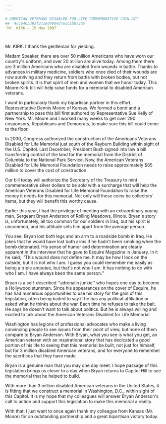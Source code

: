 ```yaml
---
---

# AMERICAN VETERANS DISABLED FOR LIFE COMMEMORATIVE COIN ACT
## `4cca465393f371ed4984d76cc1bb7365`
`Mr. KIRK — 15 May 2007`

---
```



Mr. KIRK. I thank the gentleman for yielding.

Madam Speaker, there are over 50 million Americans who have worn our 
country's uniform, and over 20 million are alive today. Among them 
there are 3 million Americans who are disabled from wounds in battle. 
Thanks to advances in military medicine, soldiers who once died of 
their wounds are now surviving and they return from battle with broken 
bodies, but not broken spirits. It is that spirit of men and women that 
we honor today. This Moore-Kirk bill will help raise funds for a 
memorial to disabled American veterans.

I want to particularly thank my bipartisan partner in this effort, 
Representative Dennis Moore of Kansas. We formed a bond and a 
partnership to pass this bill first authored by Representative Sue 
Kelly of New York. Mr. Moore and I worked many weeks to get over 290 
cosponsors, Republicans and Democrats, to make sure this bill could 
come to the floor.

In 2000, Congress authorized the construction of the Americans 
Veterans Disabled for Life Memorial just south of the Rayburn Building 
within sight of the U.S. Capitol. Last December, President Bush signed 
into law a bill transferring control of the land for the memorial from 
the District of Columbia to the National Park Service. Now, the 
American Veterans Disabled for Life Memorial Foundation needs to raise 
approximately $65 million to cover the cost of construction.

Our bill today will authorize the Secretary of the Treasury to mint 
commemorative silver dollars to be sold with a surcharge that will help 
the American Veterans Disabled for Life Memorial Foundation to raise 
the money it needs for this memorial. Not only will these coins be 
collectors' items, but they will benefit this worthy cause.

Earlier this year, I had the privilege of meeting with an 
extraordinary young man, Sergeant Bryan Anderson of Rolling Meadows, 
Illinois. Bryan's story is, unfortunately, all too common for our 
soldiers in Iraq, but his spirit is uncommon, and his attitude sets him 
apart from the average person.

You see, Bryan lost both legs and an arm to a roadside bomb in Iraq. 
He jokes that he would have lost both arms if he hadn't been smoking 
when the bomb detonated. His sense of humor and determination are 
clearly apparent in the interview that he gave to Esquire Magazine in 
January. In it he said, ''This wound does not define me. It may be how 
I look on the outside, but it is not who I am. I guess you could 
remember me easily as being a triple amputee, but that's not who I am. 
It has nothing to do with who I am. I have always been the same 
person.''

Bryan is a self-described ''adrenalin junkie'' who hopes one day to 
become a Hollywood stuntman. Since his appearances on the cover of 
Esquire, he has had numerous opportunities to use his story for the 
gain of this legislation, often being baited to say if he has any 
political affiliation or asked what he thinks about the war. Each time 
he refuses to take the bait. He says he doesn't want to talk about 
politics. But he is always willing and excited to talk about the 
American Veterans Disabled for Life Memorial.

Washington has legions of professional advocates who make a living 
convincing people to see issues from their point of view, but none of 
them compare to Bryan Anderson. With Bryan, what you see is what you 
get, an American veteran with an inspirational story that has dedicated 
a good portion of his life to seeing that this memorial be built, not 
just for himself, but for 3 million disabled American veterans, and for 
everyone to remember the sacrifices that they have made.

Bryan is a genuine man that you may one day meet. I hope passage of 
this legislation brings us closer to a day when Bryan returns to 
Capitol Hill to see the memorial that he helped to build.

With more than 3 million disabled American veterans in the United 
States, it is fitting that we construct a memorial in Washington, D.C., 
within sight of this Capitol. It is my hope that my colleagues will 
answer Bryan Anderson's call to action and support this legislation to 
make this memorial a reality.

With that, I just want to once again thank my colleague from Kansas 
(Mr. Moore) for an outstanding partnership and a great bipartisan 
victory today.